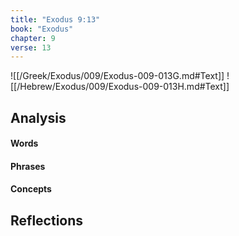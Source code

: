 ```yaml
---
title: "Exodus 9:13"
book: "Exodus"
chapter: 9
verse: 13
---
```

![[/Greek/Exodus/009/Exodus-009-013G.md#Text]]
![[/Hebrew/Exodus/009/Exodus-009-013H.md#Text]]

## Analysis

#### Words

#### Phrases

#### Concepts

## Reflections
